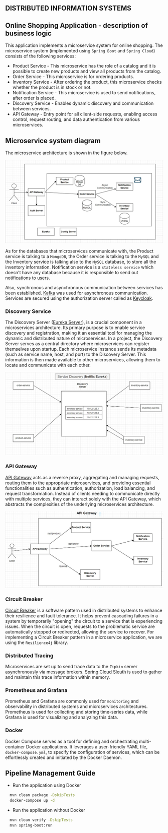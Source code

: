 ## DISTRIBUTED INFORMATION SYSTEMS

## Online Shopping Application - description of business logic

This application implements a microservice system for online shopping. The microservice system (implemented using `Spring Boot` and `Spring Cloud`) consists of the following services:

- Product Service - This microservice has the role of a catalog and it is possible to create new products and view all products from the catalog.
- Order Service - This microservice is for ordering products.
- Inventory Service - After ordering the product, this microservice checks whether the product is in stock or not.
- Notification Service - This microservice is used to send notifications, after order is placed.
- Discovery Service - Enables dynamic discovery and communication between services.
- API Gateway - Entry point for all client-side requests, enabling access control, request routing, and data authentication from various microservices.

## Microservice system diagram

The microservice architecture is shown in the figure below.

![](microservices-all/diagrams/Application_architecture.jpg "Application architecture")

As for the databases that microservices communicate with, the Product service is talking to a `MongoDB`, the Order service is talking to the `MySQL` and the Inventory service is talking also to the `MySQL` database, to store all the inventory information. Notification service is a `stateless service` which doesn't have any database because it is responsible to send out notifications to users.

Also, synchronous and asynchronous communication between services has been established. [Kafka](https://spring.io/projects/spring-kafka) was used for asynchronous communication. Services are secured using the authorization server called as [Keycloak](https://www.keycloak.org/getting-started/getting-started-docker).

### Discovery Service

The Discovery Server ([Eureka Server](https://spring.io/projects/spring-cloud-netflix)), is a crucial component in a microservices architecture. Its primary purpose is to enable service discovery and registration, making it an essential tool for managing the dynamic and distributed nature of microservices. In a project, the Discovery Server serves as a central directory where microservices can register themselves upon startup. Each microservice instance sends its metadata (such as service name, host, and port) to the Discovery Server. This information is then made available to other microservices, allowing them to locate and communicate with each other.

![](microservices-all/diagrams/Service_discovery.jpg "Service discovery")

### API Gateway

[API Gateway](https://spring.io/projects/spring-cloud-gateway) acts as a reverse proxy, aggregating and managing requests, routing them to the appropriate microservices, and providing essential functionalities such as authentication, authorization, load balancing, and request transformation. Instead of clients needing to communicate directly with multiple services, they can interact solely with the API Gateway, which abstracts the complexities of the underlying microservices architecture.

![](microservices-all/diagrams/API_gateway.jpg "API Gateway")

### Circuit Breaker

[Circuit Breaker](https://spring.io/projects/spring-cloud-circuitbreaker) is a software pattern used in distributed systems to enhance their resilience and fault tolerance. It helps prevent cascading failures in a system by temporarily "opening" the circuit to a service that is experiencing issues. When the circuit is open, requests to the problematic service are automatically stopped or redirected, allowing the service to recover. For implementing a Circuit Breaker pattern in a microservice application, we are using the `Resilience4j` library.

### Distributed Tracing

Microservices are set up to send trace data to the `Zipkin` server asynchronously via message brokers. [Spring Cloud Sleuth](https://spring.io/projects/spring-cloud-sleuth) is used to gather and maintain this trace information within memory.

### Prometheus and Grafana

Prometheus and Grafana are commonly used for `monitoring` and observability in distributed systems and microservices architectures. Prometheus is used for collecting and storing time-series data, while Grafana is used for visualizing and analyzing this data. 

### Docker

Docker Compose serves as a tool for defining and orchestrating multi-container Docker applications. It leverages a user-friendly YAML file, `docker-compose.yml`, to specify the configuration of services, which can be effortlessly created and initiated by the Docker Daemon.

## Pipeline Management Guide

- Run the application using Docker

```bash
  mvn clean package -DskipTests
  docker-compose up -d
```
- Run the application without Docker

```bash
  mvn clean verify -DskipTests
  mvn spring-boot:run
```
